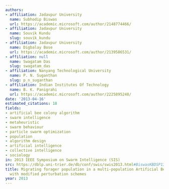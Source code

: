 ```yaml
---
authors:
- affiliation: Jadavpur University
  name: Subhodip Biswas
  url: https://academic.microsoft.com/author/2148774466/
- affiliation: Jadavpur University
  name: Souvik Kundu
  slug: souvik_kundu
- affiliation: Jadavpur University
  name: Digbalay Bose
  url: https://academic.microsoft.com/author/2139586531/
- affiliation: null
  name: Swagatam Das
  slug: swagatam_das
- affiliation: Nanyang Technological University
  name: P. N. Suganthan
  slug: p_n_suganthan
- affiliation: Indian Institutes Of Technology
  name: B. K. Panigrahi
  url: https://academic.microsoft.com/author/2225895248/
date: '2013-04-16'
estimated_citations: 18
fields:
- artificial bee colony algorithm
- swarm intelligence
- metaheuristic
- swarm behaviour
- particle swarm optimization
- population
- algorithm design
- artificial intelligence
- collective intelligence
- sociology
in: 2013 IEEE Symposium on Swarm Intelligence (SIS)
src: https://dblp.uni-trier.de/db/conf/swis/swis2013.html#BiswasKBDSP13
title: Migrating forager population in a multi-population Artificial Bee Colony algorithm
  with modified perturbation schemes
year: 2013
---
```

